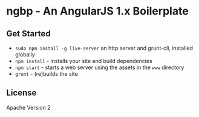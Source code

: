 # ngbp - An AngularJS 1.x Boilerplate

## Get Started

* `sudo npm install -g live-server` an http server and grunt-cli, installed globally
* `npm install` - installs your site and build dependencies
* `npm start` - starts a web server using the assets in the `www` directory
* `grunt` - (re)builds the site

## License

Apache Version 2
